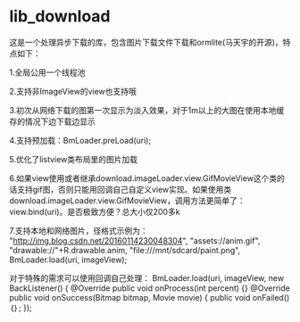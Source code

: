 # lib_download
这是一个处理异步下载的库，包含图片下载文件下载和ormlite(马天宇的开源)，特点如下：

1.全局公用一个线程池

2.支持非ImageView的view也支持哦

3.初次从网络下载的图第一次显示为淡入效果，对于1m以上的大图在使用本地缓存的情况下边下载边显示

4.支持预加载：BmLoader.preLoad(uri);

5.优化了listview类布局里的图片加载

6.如果view使用或者继承download.imageLoader.view.GifMovieView这个类的话支持gif图，否则只能用回调自己自定义view实现。如果使用类download.imageLoader.view.GifMovieView，调用方法更简单了：view.bind(uri)。是否极致方便？总大小仅200多k

7.支持本地和网络图片，径格式示例为：
		"http://img.blog.csdn.net/20160114230048304",
    		"assets://anim.gif",
                "drawable://"+R.drawable.anim,
                "file:///mnt/sdcard/paint.png",
		BmLoader.load(uri, imageView);

对于特殊的需求可以使用回调自己处理：
        BmLoader.load(uri, imageView, new BackListener() {
                @Override
                public void onProcess(int percent) {}
                @Override
                public void onSuccess(Bitmap bitmap, Movie movie) {
		public void onFailed()｛｝;
            });
            



